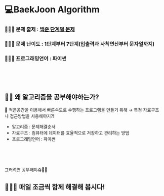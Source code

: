 # 💻BaekJoon Algorithm

### 💁🏻‍♀ 문제 출제 : <a href="https://www.acmicpc.net/step">백준 단계별 문제</a>
### 💁🏻‍♀ 문제 난이도 : 1단계부터 7단계(입출력과 사칙연산부터 문자열까지)
### 💁🏻‍♀ 프로그래밍언어 : 파이썬
<br>
<br>
<br>

## 🤷‍♀️ 왜 알고리즘을 공부해야하는가?
📢 적은공간을 이용해서 빠른속도로 수행하는 프로그램을 만들기 위해
→ 특정 자료구조나 접근방법을 사용해야지?!

* 알고리즘  : 문제해결순서
* 자료구조 : 컴퓨터에 데이터를 효율적으로 저장하고 관리하는 방법
* 프로그래밍언어 : 파이썬
<br>
<br>
<br>

그러려면 공부해야쥬🙌🏻

## 🏃🏻‍♀️ 매일 조금씩 함께 해결해 봅시다! 
